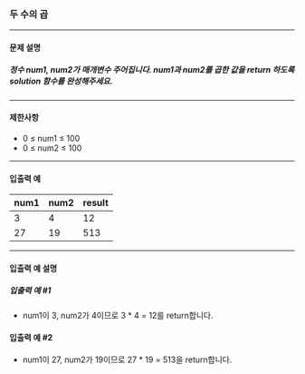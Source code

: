 ### 두 수의 곱

***

#### 문제 설명
##### 정수 num1, num2가 매개변수 주어집니다. num1과 num2를 곱한 값을 return 하도록 solution 함수를 완성해주세요.

***

#### 제한사항
* 0 ≤ num1 ≤ 100
* 0 ≤ num2 ≤ 100

***

#### 입출력 예
num1|	num2|	result|
|:--|:--    |:--
3	|4	    |12       |
27	|19	    |513      |

***

#### 입출력 예 설명
##### 입출력 예 #1
* num1이 3, num2가 4이므로 3 * 4 = 12를 return합니다.

#### 입출력 예 #2
* num1이 27, num2가 19이므로 27 * 19 = 513을 return합니다.